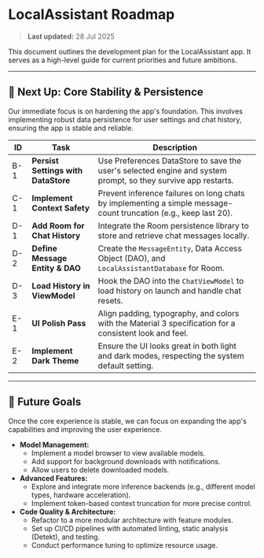# LocalAssistant Roadmap

> **Last updated:** 28 Jul 2025

This document outlines the development plan for the LocalAssistant app. It serves as a high-level guide for current priorities and future ambitions.

---

## 🎯 Next Up: Core Stability & Persistence

Our immediate focus is on hardening the app's foundation. This involves implementing robust data persistence for user settings and chat history, ensuring the app is stable and reliable.

| ID  | Task                                                            | Description                                                                                                |
| --- | --------------------------------------------------------------- | ---------------------------------------------------------------------------------------------------------- |
| B-1 | **Persist Settings with DataStore**                             | Use Preferences DataStore to save the user's selected engine and system prompt, so they survive app restarts.  |
| C-1 | **Implement Context Safety**                                    | Prevent inference failures on long chats by implementing a simple message-count truncation (e.g., keep last 20). |
| D-1 | **Add Room for Chat History**                                   | Integrate the Room persistence library to store and retrieve chat messages locally.                        |
| D-2 | **Define Message Entity & DAO**                                 | Create the `MessageEntity`, Data Access Object (DAO), and `LocalAssistantDatabase` for Room.               |
| D-3 | **Load History in ViewModel**                                   | Hook the DAO into the `ChatViewModel` to load history on launch and handle chat resets.                    |
| E-1 | **UI Polish Pass**                                              | Align padding, typography, and colors with the Material 3 specification for a consistent look and feel.    |
| E-2 | **Implement Dark Theme**                                        | Ensure the UI looks great in both light and dark modes, respecting the system default setting.             |

---

## 🚀 Future Goals

Once the core experience is stable, we can focus on expanding the app's capabilities and improving the user experience.

- **Model Management:**
    - Implement a model browser to view available models.
    - Add support for background downloads with notifications.
    - Allow users to delete downloaded models.
- **Advanced Features:**
    - Explore and integrate more inference backends (e.g., different model types, hardware acceleration).
    - Implement token-based context truncation for more precise control.
- **Code Quality & Architecture:**
    - Refactor to a more modular architecture with feature modules.
    - Set up CI/CD pipelines with automated linting, static analysis (Detekt), and testing.
    - Conduct performance tuning to optimize resource usage.

